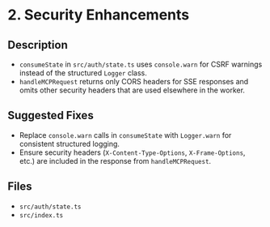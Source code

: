 # 2. Security Enhancements

## Description
- `consumeState` in `src/auth/state.ts` uses `console.warn` for CSRF warnings instead of the structured `Logger` class.
- `handleMCPRequest` returns only CORS headers for SSE responses and omits other security headers that are used elsewhere in the worker.

## Suggested Fixes
- Replace `console.warn` calls in `consumeState` with `Logger.warn` for consistent structured logging.
- Ensure security headers (`X-Content-Type-Options`, `X-Frame-Options`, etc.) are included in the response from `handleMCPRequest`.

## Files
- `src/auth/state.ts`
- `src/index.ts`
